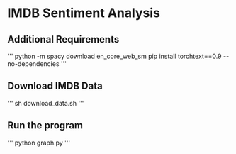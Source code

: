 # IMDB Sentiment Analysis

## Additional Requirements

'''
python -m spacy download en_core_web_sm
pip install torchtext==0.9 --no-dependencies
'''

## Download IMDB Data

'''
sh download_data.sh
'''

## Run the program

'''
python graph.py
'''